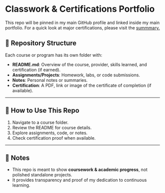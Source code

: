# Classwork & Certifications Portfolio
This repo will be pinned in my main GitHub profile and linked inside my main portfolio.
For a quick look at major certifications, please visit the [summmary.](./summary.md)

## 📖 Repository Structure  

Each course or program has its own folder with:  
- **README.md**: Overview of the course, provider, skills learned, and certification (if earned).  
- **Assignments/Projects**: Homework, labs, or code submissions.  
- **Notes**: Personal notes or summaries.  
- **Certification**: A PDF, link or image of the certificate of completion (if available).  

---

## 🚀 How to Use This Repo  

1. Navigate to a course folder.  
2. Review the README for course details.  
3. Explore assignments, code, or notes.  
4. Check certification proof when available.  

---

## 📌 Notes  

- This repo is meant to show **coursework & academic progress**, not polished standalone projects.
- It provides transparency and proof of my dedication to continuous learning.  
